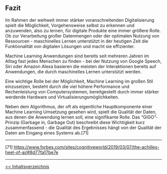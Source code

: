 ## Fazit

Im Rahmen der weltweit immer stärker voranschreitenden Digitalisierung spielt die Möglichkeit, Vorgehensweise selbst zu erkennen und anzuwenden, also zu lernen, für digitale Produkte eine immer größere Rolle. Ob zur Verarbeitung großer Datenmengen oder der optimalen Nutzung von Ressourcen - maschinelles Lernen unterstützt in der heutigen Zeit die Funktionalität von digitalen Lösungen und macht sie effizienter.

Machine Learning Anwendungen sind bereits seit mehreren Jahren im Alltag fast jedes Menschen zu finden - bei der Nutzung von Google Speech, Siri oder Amazon Alexa basieren die meisten der Interaktionen bereits auf Anwendungen, die durch maschinelles Lernen unterstützt werden.

Eine wichtige Rolle bei der Möglichkeit, Machine Learning im großen Stil einzusetzen, besteht durch die viel höhere Performance und Rechenleistung von Computersystemen, bereitgestellt durch immer stärker werdende Hardware und Virtualisierungsmöglichkeiten.

Neben dem Algorithmus, der oft als eigentliche Hauptkomponente einer Machine Learning Umsetzung gesehen wird, spielt die Qualität der Daten, aus denen die Anwendung lernen soll, eine signifikante Rolle. Das “GIGO”- Prinzip (Garbage in, Garbage Out) beschreibt diese Wichtigkeit kurz zusammenfassend - die Qualität des Ergebnisses hängt von der Qualität der Daten am Eingang eines Systems ab.[71]
 
---
 
[71] https://www.forbes.com/sites/cognitiveworld/2019/03/07/the-achilles-heel-of-ai/#8d77fa17be7e

---

[<< Inhaltsverzeichnis](Inhaltsverzeichnis.md)
